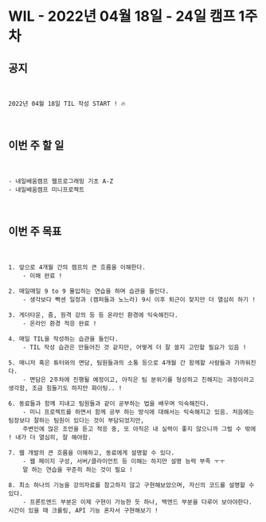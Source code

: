 # WIL - 2022년 04월 18일 - 24일 캠프 1주차


## 공지
<br>

    2022년 04월 18일 TIL 작성 START ! 🔥

<br>

## 이번 주 할 일
<br>

    - 내일배움캠프 웹프로그래밍 기초 A-Z
    - 내일배움캠프 미니프로젝트

<br>    

## 이번 주 목표
<br>

    1. 앞으로 4개월 간의 캠프의 큰 흐름을 이해한다.  
        - 이해 완료 !   
    
    2. 매일매일 9 to 9 몰입하는 연습을 하며 습관을 들인다.  
        - 생각보다 빡센 일정과 (캠퍼들과 노느라) 9시 이후 퇴근이 잦지만 더 열심히 하기 !   
    
    3. 게더타운, 줌, 원격 강의 등 등 온라인 환경에 익숙해진다.  
        - 온라인 환경 적응 완료 !  
    
    4. 매일 TIL을 작성하는 습관을 들인다.  
        - TIL 작성 습관은 만들어진 것 같지만, 어떻게 더 잘 쓸지 고민할 필요가 있음 !  
    
    5. 매니저 혹은 튜터와의 면담, 팀원들과의 소통 등으로 4개월 간 함께할 사람들과 가까워진다.  
        - 면담은 2주차에 진행될 예정이고, 아직은 팀 분위기를 형성하고 친해지는 과정이라고 생각함, 조금 힘들기도 하지만 화이팅.. !  
    
    6. 동료들과 함께 지내고 팀원들과 같이 공부하는 법을 배우며 익숙해진다.  
        - 미니 프로젝트를 하면서 함께 공부 하는 방식에 대해서는 익숙해지고 있음. 처음에는 팀장보다 잘하는 팀원이 있다는 것이 부담되었지만,  
        주변인에 많은 조언을 듣고 적응 중, 또 아직은 내 실력이 좋지 않으니까 그럴 수 밖에 ! 내가 더 열심히, 잘 해야함.  
    
    7. 웹 개발의 큰 흐름을 이해하고, 동료에게 설명할 수 있다.  
        - 웹 페이지 구성, 서버/클라이언트 등 이해는 하지만 설명 능력 부족 ㅜㅜ 
        말 하는 연습을 꾸준히 하는 것이 필요 !  
    
    8. 최소 하나의 기능을 강의자료를 참고하지 않고 구현해보았으며, 자신의 코드를 설명할 수 있다.  
        - 프론트엔드 부분은 이제 구현이 가능한 듯 하나, 백엔드 부분을 다루어 보아야한다. 시간이 있을 때 크롤링, API 기능 혼자서 구현해보기 !  

